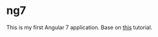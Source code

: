 # ng7
This is my first Angular 7 application. Base on <a href="https://coursetro.com/posts/code/171/Angular-7-Tutorial---Learn-Angular-7-by-Example" rel="noopener noreferrer" target="_blank">this</a> tutorial.
